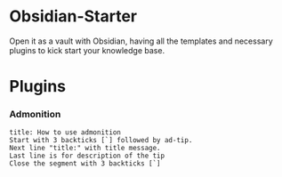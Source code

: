 # Obsidian-Starter
Open it as a vault with Obsidian, having all the templates and necessary plugins to kick start your knowledge base.


# Plugins

### Admonition


```ad-tip
title: How to use admonition
Start with 3 backticks [`] followed by ad-tip.
Next line "title:" with title message.
Last line is for description of the tip
Close the segment with 3 backticks [`]
```

